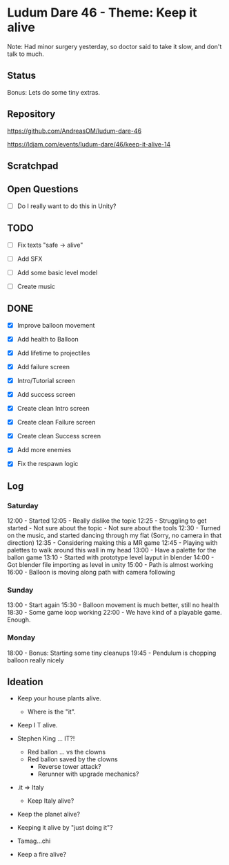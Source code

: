 # Ludum Dare 46 - Theme: Keep it alive

Note:
Had minor surgery yesterday,
so doctor said to take it slow,
and don't talk to much.

## Status
Bonus: Lets do some tiny extras.


## Repository
https://github.com/AndreasOM/ludum-dare-46

https://ldjam.com/events/ludum-dare/46/keep-it-alive-14

## Scratchpad

## Open Questions
- [ ] Do I really want to do this in Unity?

## TODO

- [ ] Fix texts "safe -> alive"
- [ ] Add SFX

- [ ] Add some basic level model
- [ ] Create music

## DONE
- [x] Improve balloon movement
- [x] Add health to Balloon
- [x] Add lifetime to projectiles
- [x] Add failure screen
- [x] Intro/Tutorial screen
- [x] Add success screen
- [x] Create clean Intro screen
- [x] Create clean Failure screen
- [x] Create clean Success screen
- [x] Add more enemies
- [x] Fix the respawn logic


## Log

### Saturday

12:00 - Started
12:05 - Really dislike the topic
12:25 - Struggling to get started
		- Not sure about the topic
		- Not sure about the tools
12:30 - Turned on the music,
			and started dancing through my flat
			(Sorry, no camera in that direction)
12:35 - Considering making this a MR game
12:45 - Playing with palettes
			to walk around this wall in my head
13:00 - Have a palette for the ballon game
13:10 - Started with prototype level layput in blender
14:00 - Got blender file importing as level in unity
15:00 - Path is almost working
16:00 - Balloon is moving along path with camera following

### Sunday

13:00 - Start again
15:30 - Balloon movement is much better, still no health
18:30 - Some game loop working
22:00 - We have kind of a playable game. Enough.

### Monday
18:00 - Bonus: Starting some tiny cleanups
19:45 - Pendulum is chopping balloon really nicely

## Ideation

- Keep your house plants alive.
	- Where is the "it".
- Keep I T alive.
- Stephen King ... IT?!
	- Red ballon ... vs the clowns
	- Red ballon saved by the clowns
		- Reverse tower attack?
		- Rerunner with upgrade mechanics?

- .it => Italy
	- Keep Italy alive?

- Keep the planet alive?
- Keeping it alive by "just doing it"?
- Tamag...chi
- Keep a fire alive?

